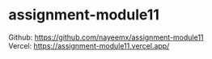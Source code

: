 # assignment-module11
Github: https://github.com/nayeemx/assignment-module11 </br>
Vercel: https://assignment-module11.vercel.app/
